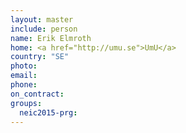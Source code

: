 ```yaml
---
layout: master
include: person
name: Erik Elmroth
home: <a href="http://umu.se">UmU</a>
country: "SE"
photo:
email:
phone:
on_contract:
groups:
  neic2015-prg:
---
```

